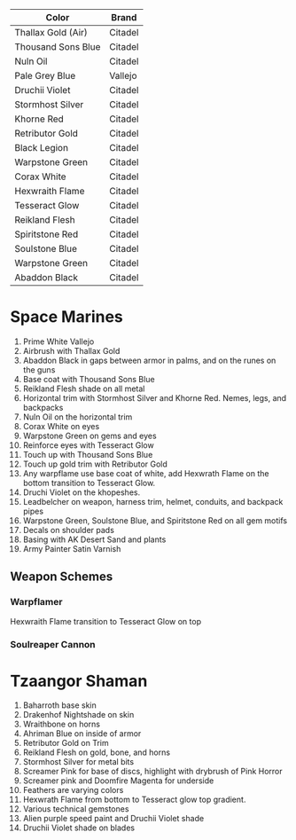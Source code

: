 
| Color              | Brand   |
| ------------------ | ------- |
| Thallax Gold (Air) | Citadel |
| Thousand Sons Blue | Citadel |
| Nuln Oil           | Citadel |
| Pale Grey Blue     | Vallejo |
| Druchii Violet     | Citadel |
| Stormhost Silver   | Citadel |
| Khorne Red         | Citadel |
| Retributor Gold    | Citadel |
| Black Legion       | Citadel |
| Warpstone Green    | Citadel |
| Corax White        | Citadel |
| Hexwraith Flame    | Citadel |
| Tesseract Glow     | Citadel |
| Reikland Flesh     | Citadel |
| Spiritstone Red    | Citadel |
| Soulstone Blue     | Citadel |
| Warpstone Green    | Citadel |
| Abaddon Black      | Citadel |
# Space Marines
1. Prime White Vallejo
2. Airbrush with Thallax Gold
3. Abaddon Black in gaps between armor in palms, and on the runes on the guns
4. Base coat with Thousand Sons Blue
5. Reikland Flesh shade on all metal 
6. Horizontal trim with Stormhost Silver and Khorne Red. Nemes, legs, and backpacks
7. Nuln Oil on the horizontal trim
8. Corax White on eyes
9. Warpstone Green on gems and eyes
10. Reinforce eyes with Tesseract Glow
11. Touch up with Thousand Sons Blue
12. Touch up gold trim with Retributor Gold
13. Any warpflame use base coat of white, add Hexwrath Flame on the bottom transition to Tesseract Glow.
14. Druchi Violet on the khopeshes.
15. Leadbelcher on weapon, harness trim, helmet, conduits, and backpack pipes
16. Warpstone Green, Soulstone Blue, and Spiritstone Red on all gem motifs
17. Decals on shoulder pads
18. Basing with AK Desert Sand and plants 
19. Army Painter Satin Varnish

## Weapon Schemes
###  Warpflamer 
Hexwraith Flame transition to Tesseract Glow on top

### Soulreaper Cannon

# Tzaangor Shaman
1. Baharroth base skin
2. Drakenhof Nightshade on skin
3. Wraithbone on horns
4. Ahriman Blue on inside of armor 
5. Retributor Gold on Trim 
6. Reikland Flesh on gold, bone, and horns
7. Stormhost Silver for metal bits
8. Screamer Pink for base of discs, highlight with drybrush of Pink Horror
9. Screamer pink and Doomfire Magenta for underside
10. Feathers are varying colors
11. Hexwrath Flame from bottom to Tesseract glow top gradient.
12. Various technical gemstones
13. Alien purple speed paint and Druchii Violet shade
14. Druchii Violet shade on blades

